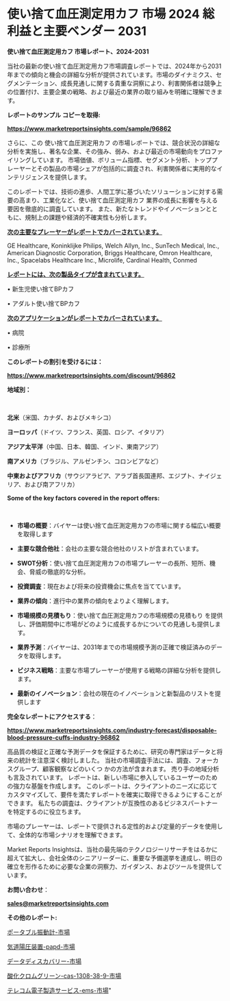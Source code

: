 # 使い捨て血圧測定用カフ 市場 2024 総利益と主要ベンダー 2031

<strong>使い捨て血圧測定用カフ 市場レポート、2024-2031</strong>

当社の最新の使い捨て血圧測定用カフ市場調査レポートでは、2024年から2031年までの傾向と機会の詳細な分析が提供されています。市場のダイナミクス、セグメンテーション、成長見通しに関する貴重な洞察により、利害関係者は競争上の位置付け、主要企業の戦略、および最近の業界の取り組みを明確に理解できます。



<strong>レポートのサンプル コピーを取得:</strong> <a href=https://www.marketreportsinsights.com/sample/96862>

<strong><u>https://www.marketreportsinsights.com/sample/96862</u></strong></a>

さらに、この 使い捨て血圧測定用カフ の市場レポートでは、競合状況の詳細な分析を実施し、著名な企業、その強み、弱み、および最近の市場動向をプロファイリングしています。 市場価値、ボリューム指標、セグメント分析、トッププレーヤーとその製品の市場シェアが包括的に調査され、利害関係者に実用的なインテリジェンスを提供します。

このレポートでは、技術の進歩、人間工学に基づいたソリューションに対する需要の高まり、工業化など、使い捨て血圧測定用カフ 業界の成長に影響を与える要因を徹底的に調査しています。 また、新たなトレンドやイノベーションとともに、規制上の課題や経済的不確実性も分析します。



<strong><u>次の主要なプレーヤーがレポートでカバーされています。</u></strong>

GE Healthcare, Koninklijke Philips, Welch Allyn, Inc., SunTech Medical, Inc., American Diagnostic Corporation, Briggs Healthcare, Omron Healthcare, Inc., Spacelabs Healthcare Inc., Microlife, Cardinal Health, Conmed



<strong><u><b>レポートには、次の製品タイプが含まれています。</b></u></strong>

• 新生児使い捨てBPカフ

• アダルト使い捨てBPカフ



<strong><u><b>次のアプリケーションがレポートでカバーされています。</b></u></strong>

• 病院

• 診療所



<strong><b>このレポートの割引を受けるには：</b></strong>

<a href=https://www.marketreportsinsights.com/discount/96862>

<strong><u>https://www.marketreportsinsights.com/discount/96862</u></strong></a>



<strong>地域別：</strong>

<strong> </strong>



<strong>北米</strong>（米国、カナダ、およびメキシコ）



<strong>ヨーロッパ</strong>（ドイツ、フランス、英国、ロシア、イタリア）



<strong>アジア太平洋</strong>（中国、日本、韓国、インド、東南アジア）



<strong>南アメリカ</strong>（ブラジル、アルゼンチン、コロンビアなど）



<strong>中東およびアフリカ</strong>（サウジアラビア、アラブ首長国連邦、エジプト、ナイジェリア、および南アフリカ）



<strong>Some of the key factors covered in the report offers:</strong>

<strong> </strong>
<ul>
  <li>

<strong>市場の概要</strong>：バイヤーは使い捨て血圧測定用カフの市場に関する幅広い概要を取得します</li>
  <li>

<strong>主要な競合他社</strong>：会社の主要な競合他社のリストが含まれています。</li>
  <li>

<strong>SWOT分析</strong>：使い捨て血圧測定用カフの市場プレーヤーの長所、短所、機会、脅威の徹底的な分析。</li>
  <li>

<strong>投資調査</strong>：現在および将来の投資機会に焦点を当てています。</li>
  <li>

<strong>業界の傾向</strong>：進行中の業界の傾向をよりよく理解します。</li>
  <li>

<strong>市場規模の見積もり</strong>：使い捨て血圧測定用カフの市場規模の見積もり を提供し、評価期間中に市場がどのように成長するかについての見通しも提供します。</li>
  <li>

<strong>業界予測</strong>：バイヤーは、2031年までの市場規模予測の正確で検証済みのデータを取得します。</li>
  <li>

<strong>ビジネス戦略</strong>：主要な市場プレーヤーが使用する戦略の詳細な分析を提供します。</li>
  <li>

<strong>最新のイノベーション</strong>：会社の現在のイノベーションと新製品のリストを提供します</li>
</ul>


<strong>完全なレポートにアクセスする</strong>：

<a href=https://www.marketreportsinsights.com/industry-forecast/disposable-blood-pressure-cuffs-industry-96862>

<strong><u>https://www.marketreportsinsights.com/industry-forecast/disposable-blood-pressure-cuffs-industry-96862</u></strong></a>

高品質の検証と正確な予測データを保証するために、研究の専門家はデータと将来の統計を注意深く検討しました。 当社の市場調査手法には、調査、フォーカスグループ、顧客観察などのいくつ かの方法が含まれます。 売り手の地域分析も言及されています。 レポートは、新しい市場に参入しているユーザーのための強力な基盤を作成します。 このレポートは、クライアントのニーズに応じてカスタマイズして、要件を満たすレポートを確実に取得できるようにすることができます。 私たちの調査は、クライアントが互換性のあるビジネスパートナーを特定するのに役立ちます。

市場のプレーヤーは、レポートで提供される定性的および定量的データを使用して、全体的な市場シナリオを理解できます。

Market Reports Insightsは、当社の最先端のテクノロジーリサーチをはるかに超えて拡大し、会社全体のシニアリーダーに、重要な予備選挙を達成し、明日の確立を形作るために必要な企業の洞察力、ガイダンス、およびツールを提供しています。



<strong><b>お問い合わせ</b></strong>：

<a href=mailto:sales@marketreportsinsights.com>

<strong><u>sales@marketreportsinsights.com</u></strong></a>



<strong>その他のレポート:</strong>

<a href=https://www.linkedin.com/pulse/ポータブル振動計-市場-2023-推進要因と成長機会-2030-data-dive-discoveries-24-analysis-np4mf/>ポータブル振動計-市場</a>

<a href=https://www.linkedin.com/pulse/気道陽圧装置-papd-市場-2023-swot-分析と成長率-2030-pdptf/>気道陽圧装置-papd-市場</a>

<a href=https://www.linkedin.com/pulse/データディスカバリー-市場-2023-総合分析と事業成長戦略-2030-analytics-achievers-24-analysis-2280f/>データディスカバリー-市場</a>

<a href=https://www.linkedin.com/pulse/酸化クロムグリーン-cas-1308-38-9-市場-2023-swot-分析と最新イノベーション-vi8cf/>酸化クロムグリーン-cas-1308-38-9-市場</a>

<a href=https://www.linkedin.com/pulse/テレコム電子製造サービス-ems-市場-2023-swot-分析と成長率-15l1f/>テレコム電子製造サービス-ems-市場</a>"
